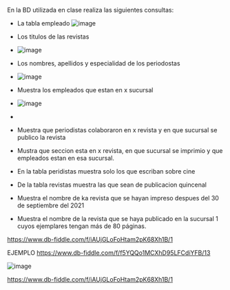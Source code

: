 En la BD utilizada en clase realiza las siguientes consultas:

* La tabla empleado
![image](https://user-images.githubusercontent.com/104279939/172029134-11f48fca-8214-46b3-82fc-0a80a75b58bc.png)

* Los titulos de las revistas
* ![image](https://user-images.githubusercontent.com/104279939/172029467-1cead4c9-a397-4f94-b2b6-480c8782c87c.png)

* Los nombres, apellidos y especialidad de los periodostas
* ![image](https://user-images.githubusercontent.com/104279939/172661001-0033713f-4afe-447c-85ce-e46ec40170b8.png)

* Muestra los empleados que estan en x sucursal
* ![image](https://user-images.githubusercontent.com/104279939/172677734-af42e442-70d4-41c6-a877-bfe5f0cea521.png)

* 

* Muestra que periodistas colaboraron en x revista y en que sucursal se publico la revista
* Mustra que seccion esta en x revista, en que sucursal se imprimio y que empleados estan en esa sucursal.
* En la tabla peridistas muestra solo los que escriban sobre cine
* De la tabla revistas muestra las que sean de publicacion quincenal
* Muestra el nombre de ka revista que se hayan impreso despues del 30 de septiembre del 2021
* Muestra el nombre de la revista que se haya publicado en la sucursal 1 cuyos ejemplares tengan más de 80 páginas.

https://www.db-fiddle.com/f/iAUjGLoFoHtam2pK68Xh1B/1

EJEMPLO
https://www.db-fiddle.com/f/f5YQQo1MCXhD95LFCdiYFB/13


![image](https://user-images.githubusercontent.com/104279939/172029067-4337fb30-a9e1-495b-8313-b55a7a6a91b4.png)

https://www.db-fiddle.com/f/iAUjGLoFoHtam2pK68Xh1B/1
